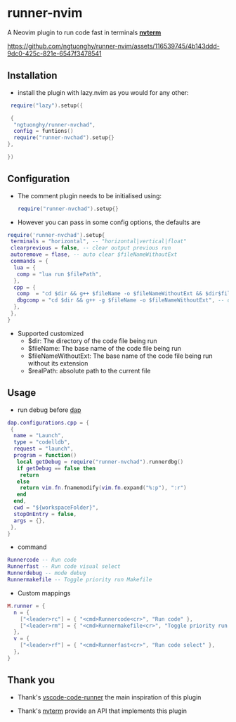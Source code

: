 # runner-nvim

A Neovim plugin to run code fast in terminals [**nvterm**](https://github.com/NvChad/nvterm)

<https://github.com/ngtuonghy/runner-nvim/assets/116539745/4b143ddd-9dc0-425c-821e-6547f3478541>

## Installation

- install the plugin with lazy.nvim as you would for any other:

```lua
 require("lazy").setup({

 {
  "ngtuonghy/runner-nvchad",
  config = funtions()
  require("runner-nvchad").setup{}
},

})
```

## Configuration

- The comment plugin needs to be initialised using:

  ```lua
  require("runner-nvchad").setup{}
  ```

- However you can pass in some config options, the defaults are

```lua
require('runner-nvchad').setup{
 terminals = "horizontal", -- "horizontal|vertical|float"
 clearprevious = false, -- clear output previous run
 autoremove = flase, -- auto clear $fileNameWithoutExt
 commands = {
  lua = {
   comp = "lua run $filePath",
  },
  cpp = {
   comp  = "cd $dir && g++ $fileName -o $fileNameWithoutExt && $dir$fileNameWithoutExt", --default
   dbgcomp = "cd $dir && g++ -g $fileName -o $fileNameWithoutExt", -- default
  },
 },
}
```

- Supported customized
  - $dir: The directory of the code file being run
  - $fileName: The base name of the code file being run
  - $fileNameWithoutExt: The base name of the code file being run without its extension
  - $realPath: absolute path to the current file

## Usage

- run debug before [dap](https://github.com/mfussenegger/nvim-dap/wiki/Debug-Adapter-installation)

```lua
dap.configurations.cpp = {
 {
  name = "Launch",
  type = "codelldb",
  request = "launch",
  program = function()
   local getDebug = require("runner-nvchad").runnerdbg()
   if getDebug == false then
    return
   else
    return vim.fn.fnamemodify(vim.fn.expand("%:p"), ":r")
   end
  end,
  cwd = "${workspaceFolder}",
  stopOnEntry = false,
  args = {},
 },
}
```

- command

```lua
Runnercode -- Run code
Runnerfast -- Run code visual select
Runnerdebug -- mode debug
Runnermakefile -- Toggle priority run Makefile
```

- Custom mappings

```lua
M.runner = {
  n = {
    ["<leader>rc"] = { "<cmd>Runnercode<cr>", "Run code" },
    ["<leader>rm"] = { "<cmd>Runnermakefile<cr>", "Toggle priority run Makefile" },
  },
  v = {
    ["<leader>rf"] = { "<cmd>Runnerfast<cr>", "Run code select" },
  },
}
```

## Thank you

- Thank's [vscode-code-runner](https://github.com/formulahendry/vscode-code-runner) the main inspiration of this plugin
  [](https://github.com/NvChad/nvterm)

- Thank's [nvterm](https://github.com/NvChad/nvterm) provide an API that implements this plugin
